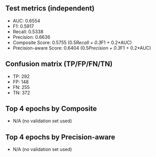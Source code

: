 

## Test metrics (independent)
- AUC: 0.6554
- F1: 0.5917
- Recall: 0.5338
- Precision: 0.6636
- Composite Score: 0.5755 (0.5*Recall + 0.3*F1 + 0.2*AUC)
- Precision-aware Score: 0.6404 (0.5*Precision + 0.3*F1 + 0.2*AUC)
## Confusion matrix (TP/FP/FN/TN)
- TP: 292
- FP: 148
- FN: 255
- TN: 372

## Top 4 epochs by Composite
- N/A (no validation set used)

## Top 4 epochs by Precision-aware
- N/A (no validation set used)
